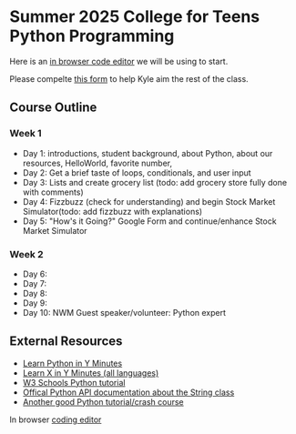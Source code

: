# Summer 2025 College for Teens Python Programming

Here is an [in browser code editor](https://www.youtube.com/watch?v=dQw4w9WgXcQ) we will be using to start.

Please compelte [this form](https://forms.gle/azCbs9V2e5oGUAUe7) to help Kyle aim the rest of the class. 

## Course Outline

### Week 1
* Day 1: introductions, student background, about Python, about our resources, HelloWorld, favorite number, 
* Day 2: Get a brief taste of loops, conditionals, and user input
* Day 3: Lists and create grocery list (todo: add grocery store fully done with comments)
* Day 4: Fizzbuzz (check for understanding) and begin Stock Market Simulator(todo: add fizzbuzz with explanations)
* Day 5: "How's it Going?" Google Form and continue/enhance Stock Market Simulator

### Week 2
* Day 6: 
* Day 7: 
* Day 8: 
* Day 9: 
* Day 10: NWM Guest speaker/volunteer: Python expert

## External Resources
* [Learn Python in Y Minutes](https://learnxinyminutes.com/docs/python/)
* [Learn X in Y Minutes (all languages)](https://learnxinyminutes.com/)
* [W3 Schools Python tutorial](https://www.w3schools.com/python/)
* [Offical Python API documentation about the String class](https://docs.python.org/2/library/strings.html)
* [Another good Python tutorial/crash course](https://www.tutorialspoint.com/python/index.htm)
  
In browser [coding editor](https://www.online-python.com/)
